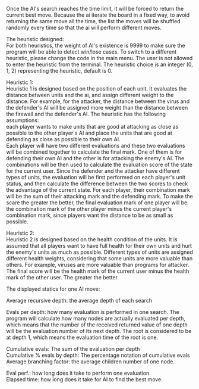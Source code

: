 Once the AI's search reaches the time limit, it will be forced to return the current best move. Because the ai iterate the board in a fixed way, to avoid returning the same move all the time, the list the moves will be shuffled randomly every time so that the ai will perform different moves.

The heuristic designed:  
For both heuristics, the weight of AI's existence is 9999 to make sure the program will be able to detect win/lose cases.
To switch to a different heuristic, please change the code in the main menu. The user is not allowed to enter the heuristic from the terminal. The heuristic choice is an integer (0, 1, 2) representing the heuristic, default is 0.

Heuristic 1:  
Heuristic 1 is designed based on the position of each unit. It evaluates the distance between units and the ai, and assign different weight to the distance. For example, for the attacker, the distance between the virus and the defender's AI will be assigned more weight than the distance between the firewall and the defender's AI. The heuristic has the following assumptions:  
each player wants to make units that are good at attacking as close as possible to the other player's AI and place the units that are good at defending as close as possible to their own AI.  
Each player will have two different evaluations and these two evaluations will be combined together to calculate the final mark. One of them is for defending their own AI and the other is for attacking the enemy's AI. The combinations will be then used to calculate the evaluation score of the state for the current user.
Since the defender and the attacker have different types of units, the evaluation will be first performed on each player's unit status, and then calculate the difference between the two scores to check the advantage of the current state. For each player, their combination mark will be the sum of their attacking mark and the defending mark. To make the scare the greater the better, the final evaluation mark of one player will be: the combination mark of the other player minus the current player's combination mark, since players want the distance to be as small as possible.

Heuristic 2:  
Heuristic 2 is designed based on the health condition of the units. It is assumed that all players want to have full health for their own units and hurt the enemy's units as much as possible. Different types of units are assigned different health weights, considering that some units are more valuable than others. For example, viruses are more valuable than programs for attacker. The final score will be the health mark of the current user minus the health mark of the other user. The greater the better.

The displayed statics for one AI move:

Average recursive depth: the average depth of each search

Evals per depth:  how many evaluation is performed in one search. The program will calculate how many nodes are actually evaluated per depth, which means that the number of the received returned value of one depth will be the evaluation number of its next depth. The root is considered to be at depth 1, which means the evaluation time of the root is one.

Cumulative evals: The sum of the evaluation per depth  
Cumulative % evals by depth: The percentage notation of cumulative evals  
Average branching factor: the average children number of one node.  

Eval perf.: how long does it take to perform one evaluation.  
Elapsed time: how long does it take for AI to find the best move.
